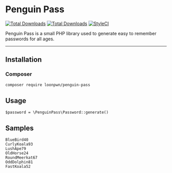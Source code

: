 # Penguin Pass


[![Total Downloads](https://img.shields.io/packagist/vpre/loonpwn/penguin-pass.svg?style=flat)](https://packagist.org/packages/loonpwn/laradock-cli)
[![Total Downloads](https://img.shields.io/packagist/dt/loonpwn/penguin-pass.svg?style=flat)](https://packagist.org/packages/loonpwn/laradock-cli)
[![StyleCI](https://github.styleci.io/repos/182504880/shield?branch=master)](https://github.styleci.io/repos/182504880)

Penguin Pass is a small PHP library used to generate easy to remember passwords for all ages.

------

## Installation

### Composer


``` bash
composer require loonpwn/penguin-pass
```

## Usage

`$password = \PenguinPass\Password::generate()`

## Samples

```
BlueBird40
CurlyKoala93
LushApe79
OldHorse24
RoundMeerkat67
OddDolphin81
FastKoala52
```
